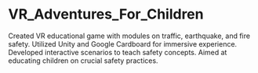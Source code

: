 # VR_Adventures_For_Children
Created VR educational game with modules on traffic, earthquake, and fire safety. Utilized Unity and Google Cardboard for immersive experience. Developed interactive scenarios to teach safety concepts. Aimed at educating children on crucial safety practices.
